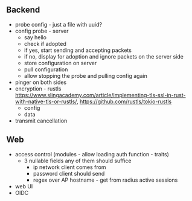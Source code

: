 ## Backend
- probe config - just a file with uuid?
- config probe - server
  - say hello
  - check if adopted
  - if yes, start sending and accepting packets
  - if no, display for adoption and ignore packets on the server side
  - store configuration on server
  - pull configuration
  - allow stopping the probe and pulling config again
- pinger on both sides
- encryption - rustls https://www.slingacademy.com/article/implementing-tls-ssl-in-rust-with-native-tls-or-rustls/, https://github.com/rustls/tokio-rustls
  - config
  - data
- transmit cancellation
## Web
- access control (modules - allow loading auth function - traits)
  - 3 nullable fields any of them should suffice
    - ip network client comes from
    - password client should send
    - regex over AP hostname - get from radius active sessions
- web UI
- OIDC